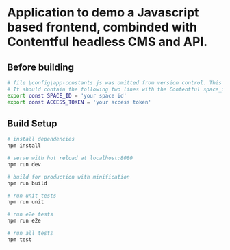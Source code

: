 # Application to demo a Javascript based frontend, combinded with Contentful headless CMS and API.

## Before building

``` bash
# file \config\app-constants.js was omitted from version control. This file must be created manually.
# It should contain the following two lines with the Contentful space_id and token
export const SPACE_ID = 'your space id'
export const ACCESS_TOKEN = 'your access token' 
```

## Build Setup

``` bash
# install dependencies
npm install

# serve with hot reload at localhost:8080
npm run dev

# build for production with minification
npm run build

# run unit tests
npm run unit

# run e2e tests
npm run e2e

# run all tests
npm test
```